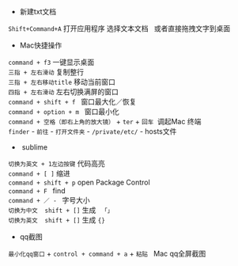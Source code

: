 *  新建txt文档  

`Shift+Command+A` 打开应用程序 选择文本文档  
 或者直接拖拽文字到桌面   
 
*  Mac快捷操作  

`command + f3` 一键显示桌面    
`三指 + 左右滑动` 复制整行  
`三指 + 左右移动title` 移动当前窗口   
`四指 + 左右滑动` 左右切换满屏的窗口     
`command + shift + f ` 窗口最大化／恢复  
`command + option + m ` 窗口最小化  
`command + 空格（即右上角的放大镜）` + `ter` + ` 回车 `  调起Mac 终端  
`finder` - `前往` - `打开文件夹` - `/private/etc/` - hosts文件  

 
*  sublime  

`切换为英文 + 1左边按键` 代码高亮  
`command + [ ]` 缩进  
`command + shift + p`  open Package Control  
`command + F ` find  
`command + ／ - ` 字号大小    
`切换为中文  shift + []`  生成 ` 「」`    
`切换为英文  shift + []`  生成 ` {} `  

*  qq截图    

`最小化qq窗口` + `control + command + a` + `粘贴`   Mac qq全屏截图  
